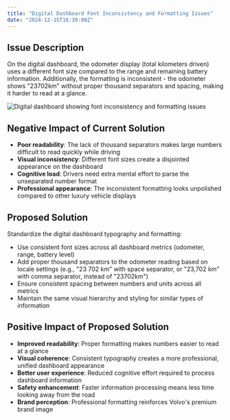 ```yaml
---
title: "Digital Dashboard Font Inconsistency and Formatting Issues"
date: "2024-12-15T16:30:00Z"
---
```


## Issue Description

On the digital dashboard, the odometer display (total kilometers driven) uses a different font size compared to the range and remaining battery information. Additionally, the formatting is inconsistent - the odometer shows "23702km" without proper thousand separators and spacing, making it harder to read at a glance.

![Digital dashboard showing font inconsistency and formatting issues](/issues/30-1.JPG)

## Negative Impact of Current Solution

- **Poor readability**: The lack of thousand separators makes large numbers difficult to read quickly while driving
- **Visual inconsistency**: Different font sizes create a disjointed appearance on the dashboard
- **Cognitive load**: Drivers need extra mental effort to parse the unseparated number format
- **Professional appearance**: The inconsistent formatting looks unpolished compared to other luxury vehicle displays

## Proposed Solution

Standardize the digital dashboard typography and formatting:

- Use consistent font sizes across all dashboard metrics (odometer, range, battery level)
- Add proper thousand separators to the odometer reading based on locale settings (e.g., "23 702 km" with space separator, or "23,702 km" with comma separator, instead of "23702km")
- Ensure consistent spacing between numbers and units across all metrics
- Maintain the same visual hierarchy and styling for similar types of information

## Positive Impact of Proposed Solution

- **Improved readability**: Proper formatting makes numbers easier to read at a glance
- **Visual coherence**: Consistent typography creates a more professional, unified dashboard appearance
- **Better user experience**: Reduced cognitive effort required to process dashboard information
- **Safety enhancement**: Faster information processing means less time looking away from the road
- **Brand perception**: Professional formatting reinforces Volvo's premium brand image
